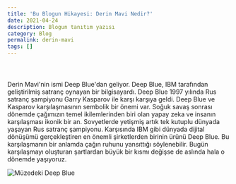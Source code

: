 ```yaml
---
title: 'Bu Blogun Hikayesi: Derin Mavi Nedir?'
date: 2021-04-24
description: Blogun tanıtım yazısı
category: Blog
permalink: derin-mavi
tags: []
---
```



<div class="row" style="margin-bottom: 2.5rem; margin-top: 2.5rem;">
  <div class="eight column">
  
<p>Derin Mavi'nin ismi Deep Blue'dan geliyor. Deep Blue, IBM tarafından geliştirilmiş satranç oynayan bir bilgisayardı. 
Deep Blue 1997 yılında Rus satranç şampiyonu Garry Kasparov ile karşı karşıya geldi.
Deep Blue ve Kasparov karşılaşmasının sembolik bir önemi var. Soğuk savaş sonrası dönemde çağımızın temel ikilemlerinden biri olan yapay zeka ve insanın karşılaşması ikonik bir an. Sovyetlerde yetişmiş artık tek kutuplu dünyada yaşayan Rus satranç şampiyonu. Karşısında IBM gibi dünyada dijital dönüşümü gerçekleştiren en önemli şirketlerden birinin ürünü Deep Blue. Bu karşılaşmanın bir anlamda çağın ruhunu yansıttığı söylenebilir. Bugün karşılaşmayı oluşturan şartlardan büyük bir kısmı değişse de aslında hala o dönemde yaşıyoruz.
</p>
  
  </div>
   <div class="four columns"><img class="u-max-full-width" src="https://derinmavi.io/ibm-deep-blue-in-museum.jpg" alt="Müzedeki Deep Blue"></div>
   
</div>
